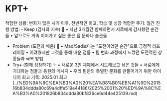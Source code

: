 # KPT+

적합한 상황: 변화가 많은 시기 이후, 전반적인 회고, 학습 및 성장
적합한 주기: 월간
진행 방법: - Keep (감사와 지속) 🌟
• 지난 3개월간 함께하면서 서로에게 감사했던 순간들
• 앞으로도 계속 이어가고 싶은 좋은 팀 문화나 습관들
- Problem (도전과 배움) 💪
• Mad/Sad보다는 "도전이었던 순간"으로 긍정적 리프레이밍
• 어려웠지만 그것을 통해 배운 점들
• 팀 변화 과정에서 느꼈던 도전적인 상황들과 극복 방법
- Try+ (함께 성장하기) ✨
• 새로운 3인 체제에서 시도해보고 싶은 것들
• 서로에게 기대하는 점들과 응원의 메시지
• 우리 팀만의 특별한 문화를 만들어가기 위한 아이디어
회고 기록: 2025.01 회고 (../%ED%9A%8C%EA%B3%A0%20%EA%B8%B0%EB%A1%9D%201516b834ddda80c69a4dffe519e44186/2025%2001%20%ED%9A%8C%EA%B3%A0%201826b834ddda80bf836ce6d44e425139.md)